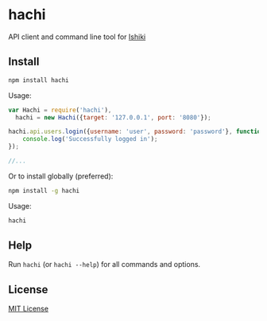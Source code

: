 # hachi

API client and command line tool for [Ishiki](https://github.com/grownseed/haibu-ishiki)

## Install

```bash
npm install hachi
```

Usage:
```javascript
var Hachi = require('hachi'),
  hachi = new Hachi({target: '127.0.0.1', port: '8080'});

hachi.api.users.login({username: 'user', password: 'password'}, function() {
	console.log('Successfully logged in');
});

//...
```

Or to install globally (preferred):

```bash
npm install -g hachi
```

Usage:
```bash
hachi
```

## Help

Run `hachi` (or `hachi --help`) for all commands and options.

## License

[MIT License](https://github.com/grownseed/hachi/blob/master/LICENSE)
